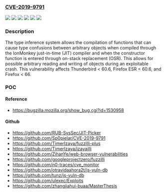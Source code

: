 ### [CVE-2019-9791](https://cve.mitre.org/cgi-bin/cvename.cgi?name=CVE-2019-9791)
![](https://img.shields.io/static/v1?label=Product&message=Firefox%20ESR&color=blue)
![](https://img.shields.io/static/v1?label=Product&message=Firefox&color=blue)
![](https://img.shields.io/static/v1?label=Product&message=Thunderbird&color=blue)
![](https://img.shields.io/static/v1?label=Version&message=%3C%2060.6%20&color=brighgreen)
![](https://img.shields.io/static/v1?label=Version&message=%3C%2066%20&color=brighgreen)
![](https://img.shields.io/static/v1?label=Vulnerability&message=Type%20inference%20is%20incorrect%20for%20constructors%20entered%20through%20on-stack%20replacement%20with%20IonMonkey&color=brighgreen)

### Description

The type inference system allows the compilation of functions that can cause type confusions between arbitrary objects when compiled through the IonMonkey just-in-time (JIT) compiler and when the constructor function is entered through on-stack replacement (OSR). This allows for possible arbitrary reading and writing of objects during an exploitable crash. This vulnerability affects Thunderbird < 60.6, Firefox ESR < 60.6, and Firefox < 66.

### POC

#### Reference
- https://bugzilla.mozilla.org/show_bug.cgi?id=1530958

#### Github
- https://github.com/RUB-SysSec/JIT-Picker
- https://github.com/Sp0pielar/CVE-2019-9791
- https://github.com/TimerIzaya/fuzzilli-plus
- https://github.com/TimerIzaya/izayailli
- https://github.com/ZihanYe/web-browser-vulnerabilities
- https://github.com/googleprojectzero/fuzzilli
- https://github.com/n0-traces/cve_monitor
- https://github.com/otravidaahora2t/js-vuln-db
- https://github.com/tunz/js-vuln-db
- https://github.com/ulexec/Exploits
- https://github.com/zhangjiahui-buaa/MasterThesis

